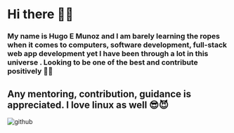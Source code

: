 # Hi there  🤩🤩
### My name is Hugo E Munoz and I am barely learning the ropes when it comes to computers, software development, full-stack web app development  yet I have been through a lot in this universe . Looking to be one of the best and contribute positively 🤡😍
## Any mentoring, contribution, guidance is appreciated. I love linux as well 😎😈

![github](https://cdnb.artstation.com/p/assets/images/images/031/669/183/large/joao-ribeiro-oneteam-sketch23-rgb.jpg?1681846226)

